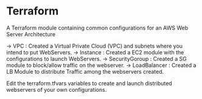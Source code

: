 # Terraform
A Terraform module containing common configurations for an AWS Web Server Architecture

-> VPC : Created a Virtual Private Cloud (VPC) and subnets where you intend to put WebServers.
-> Instance : Created a EC2 module with the configurations to launch WebServers.
-> SecurityGoroup : Created a SG module to block/allow traffic on the webserver.
-> LoadBalancer : Created a LB Module to distribute Traffic among the webservers created.

Edit the terraform.tfvars variables to create and launch distributed webservers of your own configurations.